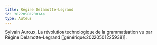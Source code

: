 ```yaml
---
title: Régine Delamotte-Legrand
id: 20220501230144
type: Auteur
---
```


Sylvain Auroux, La révolution technologique de la grammatisation vu par Régine Delamotte-Legrand [[générique:20220501225938]] .